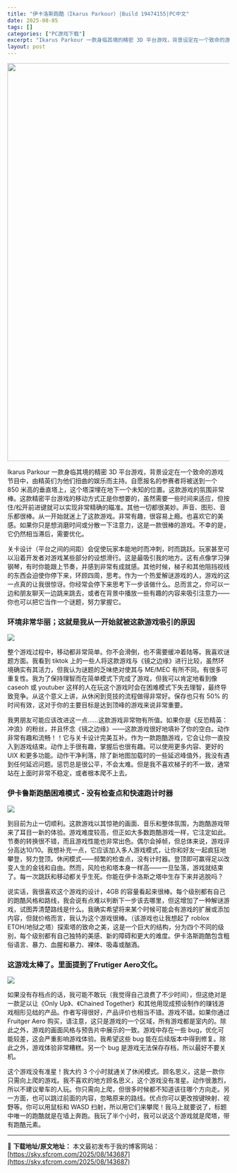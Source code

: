 ```yaml
---
title: "伊卡洛斯跑酷（Ikarus Parkour）|Build 19474155|PC中文"
date: 2025-08-05
tags: []
categories: ["PC游戏下载"]
excerpt: "Ikarus Parkour 一款身临其境的精密 3D 平台游戏，背景设定在一个致命的游戏节目中，由精英们为他们扭曲的娱乐而主持。自愿报名的参赛者将被送到一个 850 米高的垂直塔上，这个塔深埋在地下一个未知的位置。这款游戏的氛围非常棒。这款精密平台游戏的移动方式正是你想要的，虽然需要一些时间来适应&hellip;"
layout: post
---
```


<img class="aligncenter size-full wp-image-143688" src="https://sky.sfcrom.com/wp-content/uploads/2025/08/2025080502552219.webp" alt="" width="600" height="900" />

Ikarus Parkour 一款身临其境的精密 3D 平台游戏，背景设定在一个致命的游戏节目中，由精英们为他们扭曲的娱乐而主持。自愿报名的参赛者将被送到一个 850 米高的垂直塔上，这个塔深埋在地下一个未知的位置。这款游戏的氛围非常棒。这款精密平台游戏的移动方式正是你想要的，虽然需要一些时间来适应，但按住/松开前进键就可以实现非常精确的瞄准。其他一切都很美妙。声音、图形、音乐都很棒。从一开始就迷上了这款游戏。非常有趣，很容易上瘾。也喜欢它的美感。如果你只是想消磨时间或分散一下注意力，这是一款很棒的游戏。不幸的是，它仍然相当滞后，需要优化。

关卡设计（平台之间的间距）会促使玩家本能地时而冲刺，时而跳跃。玩家甚至可以沿着开发者对游戏某些部分的设想滑行。这是最吸引我的地方。这有点像学习弹钢琴，有时你能跟上节奏，并感到非常有成就感。其他时候，梯子和其他阻挡视线的东西会迫使你停下来，环顾四周，思考。作为一个热爱解谜游戏的人，游戏的这一点真的让我很惊讶。你经常会停下来思考下一步该做什么。总而言之，你可以一边和朋友聊天一边跳来跳去，或者在背景中播放一些有趣的内容来吸引注意力——你也可以把它当作一个谜题，努力掌握它。
<h3>环境非常华丽；这就是我从一开始就被这款游戏吸引的原因</h3>
<img src="https://shared.fastly.steamstatic.com/store_item_assets/steam/apps/3167280/bd555cca1ca03d1fbac5b9dae0e56fcedfae8192/ss_bd555cca1ca03d1fbac5b9dae0e56fcedfae8192.1920x1080.jpg?t=1754071202" />

整个游戏过程中，移动都非常简单。你不会滑倒，也不需要缓冲着陆等。我喜欢谜题方面。我看到 tiktok 上的一些人将这款游戏与《镜之边缘》进行比较，虽然环境确实有其活力，但我认为谜题的乏味绝对使其与 ME/MEC 有所不同。有很多可重复性。我为了保持理智而在简单模式下完成了游戏，但我可以肯定地看到像 caseoh 或 youtuber 这样的人在玩这个游戏时会在困难模式下失去理智，最终导致竞争。从这个意义上讲，从休闲到竞技的流程做得非常好。保存也只有 50% 的时间有效，这对于你的主要目标是达到顶峰的游戏来说非常重要。

我男朋友可能应该改进这一点……这款游戏非常物有所值。如果你是《反恐精英：冲浪》的粉丝，并且怀念《镜之边缘》——这款游戏很好地填补了你的空白。动作非常有趣和流畅！！它与关卡设计完美互补。作为一款跑酷游戏，它会让你一直投入到游戏结束。动作上手很有趣，掌握后也很有趣。可以使用更多内容、更好的 UIX 和更多功能。动作干净利落，除了新地图加载时的一些延迟峰值外，我没有遇到任何延迟问题。惩罚总是很公平，不会太难。但是我不喜欢梯子的不一致，通常站在上面时非常不稳定，或者根本爬不上去。
<h3>伊卡鲁斯跑酷困难模式 - 没有检查点和快速跑计时器</h3>
<img src="https://shared.fastly.steamstatic.com/store_item_assets/steam/apps/3167280/2b22ed2afd57156add912ee82d726a0f9fe039c8/ss_2b22ed2afd57156add912ee82d726a0f9fe039c8.1920x1080.jpg?t=1754071202" />

到目前为止一切顺利。这款游戏以其惊艳的画面、音乐和整体氛围，为跑酷游戏带来了耳目一新的体验。游戏难度较高，但正如大多数跑酷游戏一样，它注定如此。节奏的转换很不错，而且游戏性能也非常出色。偶尔会掉帧，但总体来说，游戏评分高达10/10。我想补充一点，它应该加入多人游戏模式，让你和好友一起疯狂地攀登，努力登顶。休闲模式——频繁的检查点，没有计时器。登顶即可赢得足以改变人生的金钱和自由。然而，风险也和塔本身一样高——一旦坠落，游戏就结束了。每一次跳跃和移动都关乎生死。你能在伊卡洛斯之塔中生存下来并逃脱吗？

说实话，我很喜欢这个游戏的设计，4GB 的容量看起来很棒。每个级别都有自己的跑酷风格和路线，我会说有点难以判断下一步该去哪里，但这增加了一种解谜游戏，试图弄清楚路线是什么。我确实希望将来某个时候可能会有游戏的扩展或添加内容，但就价格而言，我认为这个游戏很棒。（该游戏也让我想起了 roblox ETOH/地狱之塔）探索塔的致命之美，这是一个巨大的结构，分为四个不同的级别，每个级别都有自己独特的美感、新的障碍和更大的难度。伊卡洛斯跑酷包含粗俗语言、暴力、血腥和暴力、裸体、吸毒或酗酒。
<h3>这游戏太棒了。里面提到了Frutiger Aero文化。</h3>
<img src="https://shared.fastly.steamstatic.com/store_item_assets/steam/apps/3167280/146280475091bf1a87cac3fdcc06b012b3ed12b8/ss_146280475091bf1a87cac3fdcc06b012b3ed12b8.1920x1080.jpg?t=1754071202" />

如果没有存档点的话，我可能不敢玩（我觉得自己浪费了不少时间），但这绝对是一款足以让《Only Up》、《Chained Together》和其他用现成预设制作的赚钱游戏相形见绌的产品。作者写得很好，产品评价也相当不错。游戏不错。如果你通过 Fruitger Aero 购买，请注意，这只是游戏的一个区域，所有游戏都是室内的。除此之外，游戏的画面风格与预告片中展示的一致。游戏中存在一些 bug，优化可能较差，这会严重影响游戏体验。我希望这些 bug 能在后续版本中得到修复。除此之外，游戏体验非常糟糕。另一个 bug 是游戏无法保存存档，所以最好不要关机。

这个游戏没有准星！我大约 3 个小时就通关了休闲模式。顾名思义，这是一款你只需向上爬的游戏。我不喜欢的地方顾名思义，这个游戏没有准星。动作很激烈，所以不建议晕车的人玩。你只需向上爬，但很多时候都不知道该往哪个方向走。另一方面，也可以跳过前面的内容，忽略原来的路线。优点你可以更改按键映射、视野等。你可以用鼠标和 WASD 扫射，所以用它们来攀爬！我马上就要说了，标题中唯一的跑酷就是在墙上奔跑。我玩了半个小时，我可以说这个游戏就是爬塔，带有跑酷元素。

---
📖 **下载地址/原文地址：** 本文最初发布于我的博客网站：[https://sky.sfcrom.com/2025/08/143687](https://sky.sfcrom.com/2025/08/143687)
